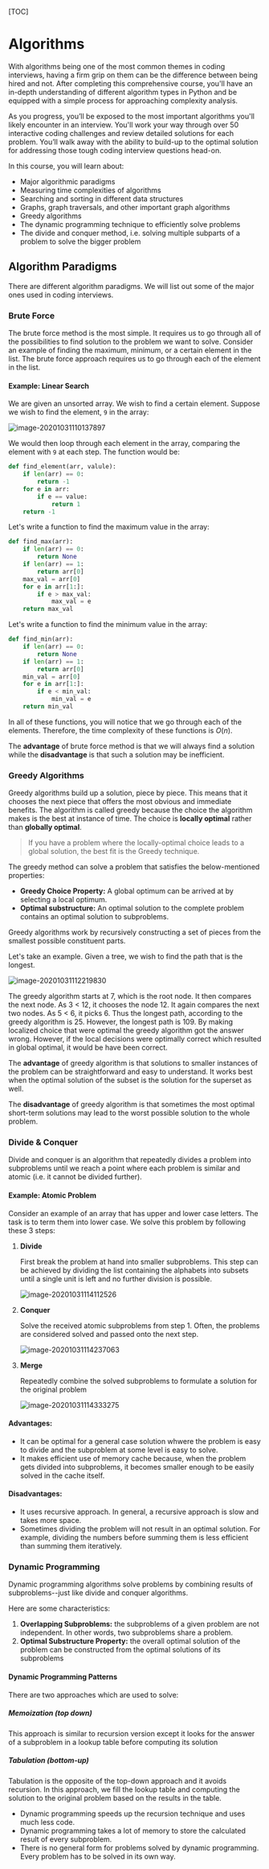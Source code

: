 [TOC]



# Algorithms

With algorithms being one of the most common themes in coding interviews, having a firm grip on them can be the difference between being hired and not. After completing this comprehensive course, you'll have an in-depth understanding of different algorithm types in Python and be equipped with a simple process for approaching complexity analysis. 

As you progress, you’ll be exposed to the most important algorithms you'll likely encounter in an interview. You'll work your way through over 50 interactive coding challenges and review detailed solutions for each problem. You’ll walk away with the ability to build-up to the optimal solution for addressing those tough coding interview questions head-on. 

In this course, you will learn about:

-   Major algorithmic paradigms
-   Measuring time complexities of algorithms
-   Searching and sorting in different data structures
-   Graphs, graph traversals, and other important graph algorithms
-   Greedy algorithms
-   The dynamic programming technique to efficiently solve problems
-   The divide and conquer method, i.e. solving multiple subparts of a problem to solve the bigger problem

## Algorithm Paradigms

There are different algorithm paradigms. We will list out some of the major ones used in coding interviews. 

### Brute Force

The brute force method is the most simple. It requires us to go through all of the possibilities to find solution to the problem we want to solve. Consider an example of finding the maximum, minimum, or a certain element in the list. The brute force approach requires us to go through each of the element in the list. 

#### Example: Linear Search

We are given an unsorted array. We wish to find a certain element. Suppose we wish to find the element, `9` in the array: 

![image-20201031110137897](Algorithms.assets/image-20201031110137897.png)

We would then loop through each element in the array, comparing the element with `9` at each step. The function would be: 

```python
def find_element(arr, valule):
    if len(arr) == 0:
        return -1
    for e in arr:
        if e == value:
            return 1
    return -1
```

Let's write a function to find the maximum value in the array: 

```python
def find_max(arr):
    if len(arr) == 0:
        return None
    if len(arr) == 1:
        return arr[0]
    max_val = arr[0]
    for e in arr[1:]:
        if e > max_val:
            max_val = e
    return max_val
```

Let's write a function to find the minimum value in the array: 

```python
def find_min(arr):
    if len(arr) == 0:
        return None
    if len(arr) == 1:
        return arr[0]
    min_val = arr[0]
    for e in arr[1:]:
        if e < min_val:
            min_val = e
    return min_val
```

In all of these functions, you will notice that we go through each of the elements. Therefore, the time complexity of these functions is $O(n)$. 

The **advantage** of brute force method is that we will always find a solution while the **disadvantage** is that such a solution may be inefficient.

### Greedy Algorithms

Greedy algorithms build up a solution, piece by piece. This means that it chooses the next piece that offers the most obvious and immediate benefits. The algorithm is called greedy because the choice the algorithm makes is the best at instance of time. The choice is **locally optimal** rather than **globally optimal**. 

>    If you have a problem where the locally-optimal choice leads to a global solution, the best fit is the Greedy technique. 

The greedy method can solve a problem that satisfies the below-mentioned properties: 

*   **Greedy Choice Property:** A global optimum can be arrived at by selecting a local optimum. 
*   **Optimal substructure:** An optimal solution to the complete problem contains an optimal solution to subproblems. 

Greedy algorithms work by recursively constructing a set of pieces from the smallest possible constituent parts. 

Let's take an example. Given a tree, we wish to find the path that is the longest. 

![image-20201031112219830](Algorithms.assets/image-20201031112219830.png)

The greedy algorithm starts at 7, which is the root node. It then compares the next node. As 3 < 12, it chooses the node 12. It again compares the next two nodes. As 5 < 6, it picks 6. Thus the longest path, according to the greedy algorithm is 25. However, the longest path is 109. By making localized choice that were optimal the greedy algorithm got the answer wrong. However, if the local decisions were optimally correct which resulted in global optimal, it would be have been correct. 

The **advantage** of greedy algorithm is that solutions to smaller instances of the problem can be straightforward and easy to understand. It works best when the optimal solution of the subset is the solution for the superset as well. 

The **disadvantage** of greedy algorithm is that sometimes the most optimal short-term solutions may lead to the worst possible solution to the whole problem. 

### Divide & Conquer

Divide and conquer is an algorithm that repeatedly divides a problem into subproblems until we reach a point where each problem is similar and atomic (i.e. it cannot be divided further). 

#### Example: Atomic Problem

Consider an example of an array that has upper and lower case letters. The task is to term them into lower case. We solve this problem by following these 3 steps: 

1.  **Divide**

    First break the problem at hand into smaller subproblems. This step can be achieved by dividing the list containing the alphabets into subsets until a single unit is left and no further division is possible. 

    ![image-20201031114112526](Algorithms.assets/image-20201031114112526.png)

2.  **Conquer**

    Solve the received atomic subproblems from step 1. Often, the problems are considered solved and passed onto the next step. 

    ![image-20201031114237063](Algorithms.assets/image-20201031114237063.png)

3.  **Merge**

    Repeatedly combine the solved subproblems to formulate a solution for the original problem

    ![image-20201031114333275](Algorithms.assets/image-20201031114333275.png)

#### Advantages: 

*   It can be optimal for a general case solution whwere the problem is easy to divide and the subproblem at some level is easy to solve.
*   It makes efficient use of memory cache because, when the problem gets divided into subproblems, it becomes smaller enough to be easily solved in the cache itself. 

#### Disadvantages: 

*   It uses recursive approach. In general, a recursive approach is slow and takes more space. 
*   Sometimes dividing the problem will not result in an optimal solution. For example, dividing the numbers before summing them is less efficient than summing them iteratively. 

### Dynamic Programming

Dynamic programming algorithms solve problems by combining results of subproblems--just like divide and conquer algorithms. 

Here are some characteristics: 

1.  **Overlapping Subproblems:** the subproblems of a given problem are not independent. In other words, two subproblems share a problem. 
2.  **Optimal Substructure Property:** the overall optimal solution of the problem can be constructed from the optimal solutions of its subproblems

#### Dynamic Programming Patterns

There are two approaches which are used to solve: 

##### Memoization (top down)

This approach is similar to recursion version except it looks for the answer of a subproblem in a lookup table before computing its solution

##### Tabulation (bottom-up)

Tabulation is the opposite of the top-down approach and it avoids recursion. In this approach, we fill the lookup table and computing the solution to the original problem based on the results in the table.

*   Dynamic programming speeds up the recursion technique and uses much less code.
*   Dynamic programming takes a lot of memory to store the calculated result of every subproblem. 
*   There is no general form for problems solved by dynamic programming. Every problem has to be solved in its own way. 